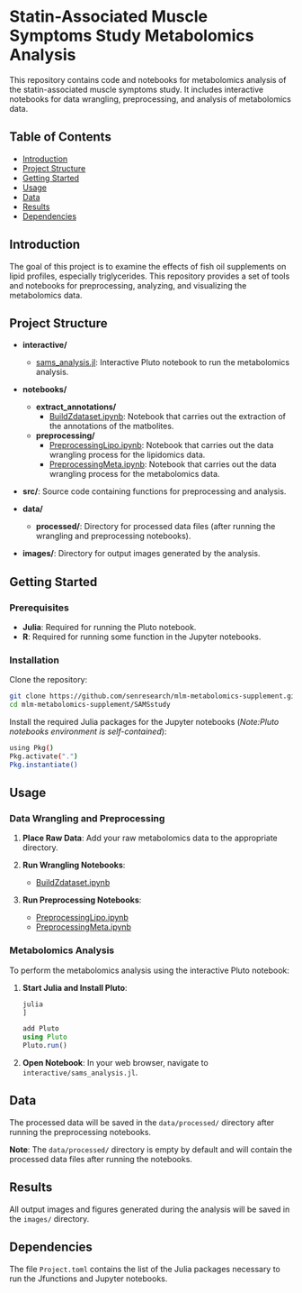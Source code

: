 # Statin-Associated Muscle Symptoms Study Metabolomics Analysis

This repository contains code and notebooks for metabolomics analysis of the statin-associated muscle symptoms study. It includes interactive notebooks for data wrangling, preprocessing, and analysis of metabolomics data.

## Table of Contents

- [Introduction](#introduction)
- [Project Structure](#project-structure)
- [Getting Started](#getting-started)
- [Usage](#usage)
- [Data](#data)
- [Results](#results)
- [Dependencies](#dependencies)

## Introduction

The goal of this project is to examine the effects of fish oil
supplements on lipid profiles, especially triglycerides. This repository provides a set of tools and notebooks for preprocessing, analyzing, and visualizing the metabolomics data.

## Project Structure

- **interactive/**
  - [sams_analysis.jl](https://rawcdn.githack.com/senresearch/mlm-metabolomics-supplement/ea303b23db6dee88ce9c4c4c70ba70ea287ceed5/SAMSstudy/interactive/sams_analysis.html): Interactive Pluto notebook to run the metabolomics analysis.

- **notebooks/**
  - **extract_annotations/**
    - [BuildZdataset.ipynb](https://github.com/senresearch/mlm-metabolomics-supplement/blob/main/SAMSstudy/notebooks/extract_annotations/BuildZdataset.ipynb): Notebook that carries out the extraction of the annotations of the matbolites.
  - **preprocessing/**
    - [PreprocessingLipo.ipynb](https://github.com/senresearch/mlm-metabolomics-supplement/blob/main/SAMSstudy/notebooks/preprocessing/PreprocessingLipo.ipynb): Notebook that carries out the data wrangling process for the lipidomics data.
    - [PreprocessingMeta.ipynb](https://github.com/senresearch/mlm-metabolomics-supplement/blob/main/SAMSstudy/notebooks/preprocessing/PreprocessingMeta.ipynb): Notebook that carries out the data wrangling process for the metabolomics data.
    

- **src/**: Source code containing functions for preprocessing and analysis.

- **data/**
  - **processed/**: Directory for processed data files (after running the wrangling and preprocessing notebooks).

- **images/**: Directory for output images generated by the analysis.

## Getting Started

### Prerequisites

- **Julia**: Required for running the Pluto notebook.
- **R**: Required for running some function in the Jupyter notebooks.

### Installation

Clone the repository:

```bash
git clone https://github.com/senresearch/mlm-metabolomics-supplement.git
cd mlm-metabolomics-supplement/SAMSstudy
```

Install the required Julia packages for the Jupyter notebooks (*Note:Pluto notebooks environment is self-contained*):

```bash
using Pkg()
Pkg.activate(".")
Pkg.instantiate()
```

## Usage

### Data Wrangling and Preprocessing

1. **Place Raw Data**: Add your raw metabolomics data to the appropriate directory.

2. **Run Wrangling Notebooks**:
   - [BuildZdataset.ipynb](https://github.com/senresearch/mlm-metabolomics-supplement/blob/main/SAMSstudy/notebooks/extract_annotations/BuildZdataset.ipynb)

3. **Run Preprocessing Notebooks**:
   - [PreprocessingLipo.ipynb](https://github.com/senresearch/mlm-metabolomics-supplement/blob/main/SAMSstudy/notebooks/preprocessing/PreprocessingLipo.ipynb)
   - [PreprocessingMeta.ipynb](https://github.com/senresearch/mlm-metabolomics-supplement/blob/main/SAMSstudy/notebooks/preprocessing/PreprocessingMeta.ipynb)
   
### Metabolomics Analysis

To perform the metabolomics analysis using the interactive Pluto notebook:

1. **Start Julia and Install Pluto**:

   ```julia
   julia
   ]

   add Pluto
   using Pluto
   Pluto.run()
   ```

2. **Open Notebook**: In your web browser, navigate to `interactive/sams_analysis.jl`.

## Data

The processed data will be saved in the `data/processed/` directory after running the preprocessing notebooks.

**Note**: The `data/processed/` directory is empty by default and will contain the processed data files after running the notebooks.

## Results

All output images and figures generated during the analysis will be saved in the `images/` directory.

## Dependencies

The file `Project.toml` contains the list of the Julia packages necessary to run the Jfunctions and Jupyter notebooks.
